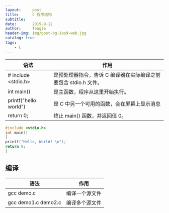 ```yaml
---
layout:     post
title:      C 程序结构
subtitle:   
date:       2019-9-12
author:     Tangle
header-img: img/post-bg-ios9-web.jpg
catalog: true
tags:
    - C
---
```


| 语法                  | 作用                                                         |
| --------------------- | ------------------------------------------------------------ |
| # include <stdio.h>   | 是预处理器指令，告诉 C 编译器在实际编译之前要包含 stdio.h 文件。 |
| int main()            | 是主函数，程序从这里开始执行。                               |
| printf("hello world") | 是 C 中另一个可用的函数，会在屏幕上显示消息                  |
| return 0;             | 终止 main() 函数，并返回值 0。                               |

```c
#include <stdio.h> 
int main() 
{
printf("Hello, World! \n"); 
return 0; 
}
```

## 编译

| 语法                | 作用           |
| ------------------- | -------------- |
| gcc demo.c          | 编译一个源文件 |
| gcc demo1.c demo2.c | 编译多个源文件 |

